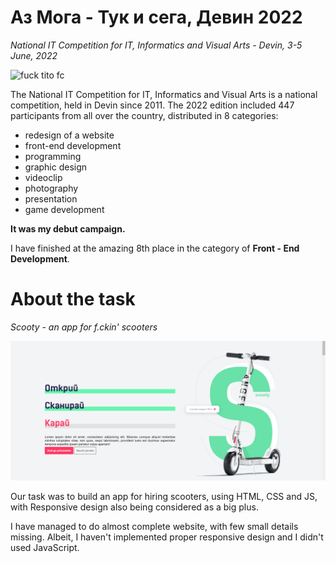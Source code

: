 # Аз Мога - Тук и сега, Девин 2022

*National IT Competition for IT, Informatics and Visual Arts - Devin, 3-5 June, 2022*

![fuck tito fc](https://scontent.fsof9-1.fna.fbcdn.net/v/t39.30808-6/279895301_5202816109755810_4154357372816621955_n.png?_nc_cat=110&ccb=1-7&_nc_sid=e3f864&_nc_ohc=Dt_cC2VosYsAX__PBf4&_nc_ht=scontent.fsof9-1.fna&oh=00_AT_HS3jWbF8wyT-ncFp3e350CdfFKhW5ky8XIGQWMnpyyQ&oe=62A70ACA)

The National IT Competition for IT, Informatics and Visual Arts is a national competition, held in Devin since 2011. The 2022 edition included 447 participants from all over the country, distributed in 8 categories:

* redesign of a website
* front-end development
* programming
* graphic design
* videoclip
* photography
* presentation
* game development

**It was my debut campaign.**

I have finished at the amazing 8th place in the category of **Front - End Development**.

# About the task

*Scooty - an app for f.ckin' scooters*

![fuck tito fc](./vanilla-plain/images/screenshot.png)

Our task was to build an app for hiring scooters, using HTML, CSS and JS, with Responsive design also being considered as a big plus.

I have managed to do almost complete website, with few small details missing. Albeit, I haven't implemented proper responsive design and I didn't used JavaScript.
